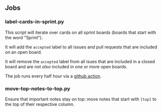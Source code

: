 ## Jobs

### label-cards-in-sprint.py

This script will iterate over cards on all sprint boards (boards that start
with the word "Sprint").

It will add the `accepted` label to all issues and pull requests that are
included on an open board.

It will remove the `accepted` label from all isues that are included in a
closed board and are not *also* included in one or more open boards.

The job runs every half hour via a [github action][action].

[action]: .github/workflows/sprint-board-maintenance.yml

### move-top-notes-to-top.py

Ensure that important notes stay on top: move notes that start with `[top]` to
the top of their respective column.

